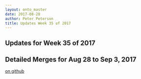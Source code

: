 ```yaml
---
layout: onto_master
date: 2017-08-28
author: Peter Peterson
title: Updates Week 35 of 2017
---
```

Updates for Week 35 of 2017
---------------------------

Detailed Merges for Aug 28 to Sep 3, 2017
-----------------------------------------
[on github](https://github.com/mantidproject/mantid/pulls?q=is%3Apr+merged%3A2017-08-29..2017-09-03)

